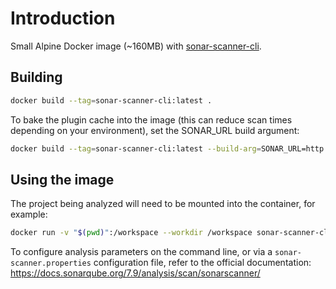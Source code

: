 # Introduction
Small Alpine Docker image (~160MB) with [sonar-scanner-cli](https://github.com/SonarSource/sonar-scanner-cli).

## Building
```bash
docker build --tag=sonar-scanner-cli:latest .
```
To bake the plugin cache into the image (this can reduce scan times depending on your environment), set the SONAR_URL build argument:
```bash
docker build --tag=sonar-scanner-cli:latest --build-arg=SONAR_URL=http://sonarqube:9000/ .
```

## Using the image
The project being analyzed will need to be mounted into the container, for example:
```bash
docker run -v "$(pwd)":/workspace --workdir /workspace sonar-scanner-cli:latest -Dsonar.host.url=http://sonarqube:9000/
```
To configure analysis parameters on the command line, or via a `sonar-scanner.properties` configuration file, refer to the official documentation: https://docs.sonarqube.org/7.9/analysis/scan/sonarscanner/
